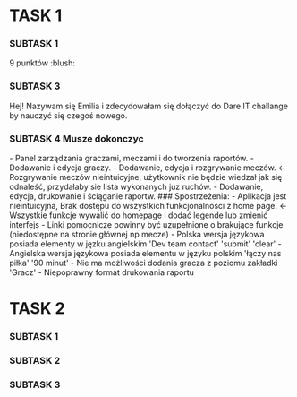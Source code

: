 <h1> TASK 1 </h1>
<h3>SUBTASK 1 </h3>
9 punktów :blush:

<h3>SUBTASK 3</h3>

Hej! Nazywam się Emilia i zdecydowałam się dołączyć do Dare IT challange by nauczyć się czegoś nowego.

<h3>SUBTASK 4 Musze dokonczyc</h3>
- Panel zarządzania graczami, meczami i do tworzenia raportów.
- Dodawanie i edycja graczy.
- Dodawanie, edycja i rozgrywanie meczów. <- Rozgrywanie meczów nieintuicyjne, użytkownik nie będzie wiedzał jak się odnaleść, przydałaby sie lista wykonanych juz ruchów.
- Dodawanie, edycja, drukowanie i ściąganie raportw. 
### Spostrzeżenia:
- Aplikacja jest nieintuicyjna, Brak dostępu do wszystkich funkcjonalności z home page. <-Wszystkie funkcje wywalić do homepage i dodać legende lub zmienić interfejs
- Linki pomocnicze powinny być uzupełnione o brakujące funkcje (niedostępne na stronie głównej np mecze)
- Polska wersja językowa posiada elementy w jęzku angielskim 'Dev team contact' 'submit' 'clear'
- Angielska wersja językowa posiada elementu w języku polskim 'łączy nas piłka' '90 minut' 
- Nie ma możliwości dodania gracza z poziomu zakładki 'Gracz'
- Niepoprawny format drukowania raportu

<h1> TASK 2 </h1>
<h3>SUBTASK 1 </h3>

<h3>SUBTASK 2 </h3>

<h3>SUBTASK 3 </h3>

